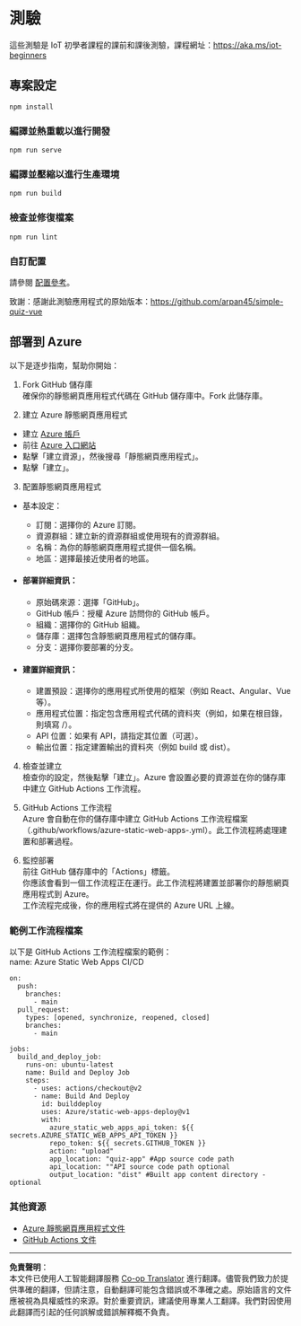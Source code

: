 <!--
CO_OP_TRANSLATOR_METADATA:
{
  "original_hash": "2a459ea9177fb0508ca96068ae1009d2",
  "translation_date": "2025-08-26T15:57:00+00:00",
  "source_file": "quiz-app/README.md",
  "language_code": "hk"
}
-->
# 測驗

這些測驗是 IoT 初學者課程的課前和課後測驗，課程網址：https://aka.ms/iot-beginners

## 專案設定

```
npm install
```

### 編譯並熱重載以進行開發

```
npm run serve
```

### 編譯並壓縮以進行生產環境

```
npm run build
```

### 檢查並修復檔案

```
npm run lint
```

### 自訂配置

請參閱 [配置參考](https://cli.vuejs.org/config/)。

致謝：感謝此測驗應用程式的原始版本：https://github.com/arpan45/simple-quiz-vue

## 部署到 Azure

以下是逐步指南，幫助你開始：

1. Fork GitHub 儲存庫  
確保你的靜態網頁應用程式代碼在 GitHub 儲存庫中。Fork 此儲存庫。

2. 建立 Azure 靜態網頁應用程式  
- 建立 [Azure 帳戶](http://azure.microsoft.com)  
- 前往 [Azure 入口網站](https://portal.azure.com)  
- 點擊「建立資源」，然後搜尋「靜態網頁應用程式」。  
- 點擊「建立」。  

3. 配置靜態網頁應用程式  
- 基本設定：  
  - 訂閱：選擇你的 Azure 訂閱。  
  - 資源群組：建立新的資源群組或使用現有的資源群組。  
  - 名稱：為你的靜態網頁應用程式提供一個名稱。  
  - 地區：選擇最接近使用者的地區。  

- #### 部署詳細資訊：  
  - 原始碼來源：選擇「GitHub」。  
  - GitHub 帳戶：授權 Azure 訪問你的 GitHub 帳戶。  
  - 組織：選擇你的 GitHub 組織。  
  - 儲存庫：選擇包含靜態網頁應用程式的儲存庫。  
  - 分支：選擇你要部署的分支。  

- #### 建置詳細資訊：  
  - 建置預設：選擇你的應用程式所使用的框架（例如 React、Angular、Vue 等）。  
  - 應用程式位置：指定包含應用程式代碼的資料夾（例如，如果在根目錄，則填寫 /）。  
  - API 位置：如果有 API，請指定其位置（可選）。  
  - 輸出位置：指定建置輸出的資料夾（例如 build 或 dist）。  

4. 檢查並建立  
檢查你的設定，然後點擊「建立」。Azure 會設置必要的資源並在你的儲存庫中建立 GitHub Actions 工作流程。

5. GitHub Actions 工作流程  
Azure 會自動在你的儲存庫中建立 GitHub Actions 工作流程檔案（.github/workflows/azure-static-web-apps-<name>.yml）。此工作流程將處理建置和部署過程。

6. 監控部署  
前往 GitHub 儲存庫中的「Actions」標籤。  
你應該會看到一個工作流程正在運行。此工作流程將建置並部署你的靜態網頁應用程式到 Azure。  
工作流程完成後，你的應用程式將在提供的 Azure URL 上線。

### 範例工作流程檔案

以下是 GitHub Actions 工作流程檔案的範例：  
name: Azure Static Web Apps CI/CD  
```
on:
  push:
    branches:
      - main
  pull_request:
    types: [opened, synchronize, reopened, closed]
    branches:
      - main

jobs:
  build_and_deploy_job:
    runs-on: ubuntu-latest
    name: Build and Deploy Job
    steps:
      - uses: actions/checkout@v2
      - name: Build And Deploy
        id: builddeploy
        uses: Azure/static-web-apps-deploy@v1
        with:
          azure_static_web_apps_api_token: ${{ secrets.AZURE_STATIC_WEB_APPS_API_TOKEN }}
          repo_token: ${{ secrets.GITHUB_TOKEN }}
          action: "upload"
          app_location: "quiz-app" #App source code path
          api_location: ""API source code path optional
          output_location: "dist" #Built app content directory - optional
```

### 其他資源
- [Azure 靜態網頁應用程式文件](https://learn.microsoft.com/azure/static-web-apps/getting-started)  
- [GitHub Actions 文件](https://docs.github.com/actions/use-cases-and-examples/deploying/deploying-to-azure-static-web-app)  

---

**免責聲明**：  
本文件已使用人工智能翻譯服務 [Co-op Translator](https://github.com/Azure/co-op-translator) 進行翻譯。儘管我們致力於提供準確的翻譯，但請注意，自動翻譯可能包含錯誤或不準確之處。原始語言的文件應被視為具權威性的來源。對於重要資訊，建議使用專業人工翻譯。我們對因使用此翻譯而引起的任何誤解或錯誤解釋概不負責。